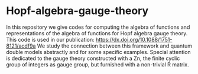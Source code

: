 # Hopf-algebra-gauge-theory
In this repository we give codes for computing the algebra of functions and representations of the algebra of functions for Hopf algebra gauge theory. 
This code is used in our publication: https://dx.doi.org/10.1088/1751-8121/acdf9a 
We study the  connection between this framework and quantum double models abstractly and for some specific examples. 
Special attention is dedicated to the gauge theory constructed with a Zn, the finite cyclic group of integers as gauge group, but furnished with a non-trivial R matrix.
